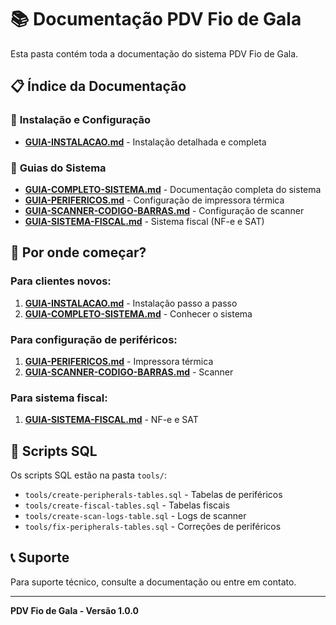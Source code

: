 # 📚 Documentação PDV Fio de Gala

Esta pasta contém toda a documentação do sistema PDV Fio de Gala.

## 📋 Índice da Documentação

### 🚀 **Instalação e Configuração**
- **[GUIA-INSTALACAO.md](GUIA-INSTALACAO.md)** - Instalação detalhada e completa

### 📖 **Guias do Sistema**
- **[GUIA-COMPLETO-SISTEMA.md](GUIA-COMPLETO-SISTEMA.md)** - Documentação completa do sistema
- **[GUIA-PERIFERICOS.md](GUIA-PERIFERICOS.md)** - Configuração de impressora térmica
- **[GUIA-SCANNER-CODIGO-BARRAS.md](GUIA-SCANNER-CODIGO-BARRAS.md)** - Configuração de scanner
- **[GUIA-SISTEMA-FISCAL.md](GUIA-SISTEMA-FISCAL.md)** - Sistema fiscal (NF-e e SAT)

## 🎯 **Por onde começar?**

### **Para clientes novos:**
1. **[GUIA-INSTALACAO.md](GUIA-INSTALACAO.md)** - Instalação passo a passo
2. **[GUIA-COMPLETO-SISTEMA.md](GUIA-COMPLETO-SISTEMA.md)** - Conhecer o sistema

### **Para configuração de periféricos:**
1. **[GUIA-PERIFERICOS.md](GUIA-PERIFERICOS.md)** - Impressora térmica
2. **[GUIA-SCANNER-CODIGO-BARRAS.md](GUIA-SCANNER-CODIGO-BARRAS.md)** - Scanner

### **Para sistema fiscal:**
1. **[GUIA-SISTEMA-FISCAL.md](GUIA-SISTEMA-FISCAL.md)** - NF-e e SAT

## 🔧 **Scripts SQL**

Os scripts SQL estão na pasta `tools/`:
- `tools/create-peripherals-tables.sql` - Tabelas de periféricos
- `tools/create-fiscal-tables.sql` - Tabelas fiscais
- `tools/create-scan-logs-table.sql` - Logs de scanner
- `tools/fix-peripherals-tables.sql` - Correções de periféricos

## 📞 **Suporte**

Para suporte técnico, consulte a documentação ou entre em contato.

---

**PDV Fio de Gala - Versão 1.0.0** 
